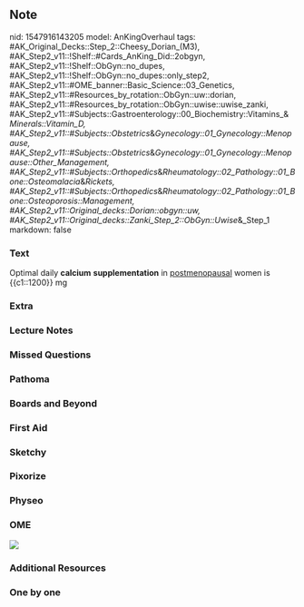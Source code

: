 ## Note
nid: 1547916143205
model: AnKingOverhaul
tags: #AK_Original_Decks::Step_2::Cheesy_Dorian_(M3), #AK_Step2_v11::!Shelf::#Cards_AnKing_Did::2obgyn, #AK_Step2_v11::!Shelf::ObGyn::no_dupes, #AK_Step2_v11::!Shelf::ObGyn::no_dupes::only_step2, #AK_Step2_v11::#OME_banner::Basic_Science::03_Genetics, #AK_Step2_v11::#Resources_by_rotation::ObGyn::uw::dorian, #AK_Step2_v11::#Resources_by_rotation::ObGyn::uwise::uwise_zanki, #AK_Step2_v11::#Subjects::Gastroenterology::00_Biochemistry::Vitamins_&_Minerals::Vitamin_D, #AK_Step2_v11::#Subjects::Obstetrics_&_Gynecology::01_Gynecology::Menopause, #AK_Step2_v11::#Subjects::Obstetrics_&_Gynecology::01_Gynecology::Menopause::Other_Management, #AK_Step2_v11::#Subjects::Orthopedics_&_Rheumatology::02_Pathology::01_Bone::Osteomalacia_&_Rickets, #AK_Step2_v11::#Subjects::Orthopedics_&_Rheumatology::02_Pathology::01_Bone::Osteoporosis::Management, #AK_Step2_v11::Original_decks::Dorian::obgyn::uw, #AK_Step2_v11::Original_decks::Zanki_Step_2::ObGyn::Uwise_&_Step_1
markdown: false

### Text
Optimal daily <b>calcium</b> <b>supplementation</b> in
<u>postmenopausal</u> women is {{c1::1200}} mg

### Extra


### Lecture Notes


### Missed Questions


### Pathoma


### Boards and Beyond


### First Aid


### Sketchy


### Pixorize


### Physeo


### OME
<div class="ome-widget">
  <a href="https://onlinemeded.org/spa/obgyn?ref=anki"><img src=
  "_OME_AnkiFlashcards_Topic_5.png"></a>
</div>

### Additional Resources


### One by one

